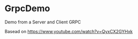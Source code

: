 # GrpcDemo

Demo from a Server and Client GRPC

Basead on https://www.youtube.com/watch?v=QyxCX2GYHxk
